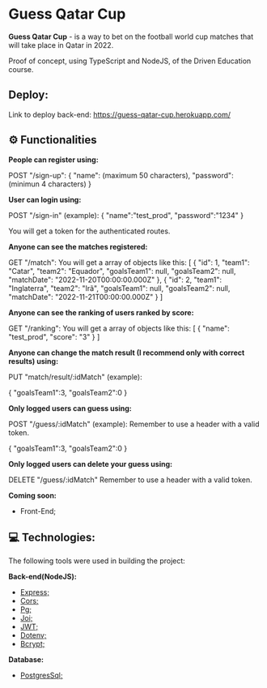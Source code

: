 # Guess Qatar Cup

**Guess Qatar Cup** - is a way to bet on the football world cup matches that will take place in Qatar in 2022.

Proof of concept, using TypeScript and NodeJS, of the Driven Education course.

## Deploy:
Link to deploy back-end: https://guess-qatar-cup.herokuapp.com/

## ⚙️ Functionalities

**People can register using:**

POST "/sign-up": 
{
 "name": (maximum 50 characters),
 "password": (minimun 4 characters)
}

**User can login using:**

POST "/sign-in" (example):
{
  "name":"test_prod",
  "password":"1234"
}

You will get a token for the authenticated routes.

**Anyone can see the matches registered:**

GET "/match":
You will get a array of objects like this:
[
  {
    "id": 1,
    "team1": "Catar",
    "team2": "Equador",
    "goalsTeam1": null,
    "goalsTeam2": null,
    "matchDate": "2022-11-20T00:00:00.000Z"
  },
  {
    "id": 2,
    "team1": "Inglaterra",
    "team2": "Irã",
    "goalsTeam1": null,
    "goalsTeam2": null,
    "matchDate": "2022-11-21T00:00:00.000Z"
  }
  ]
  
 **Anyone can see the ranking of users ranked by score:**
 
 GET "/ranking":
 You will get a array of objects like this:
[
  {
    "name": "test_prod",
    "score": "3"
  }
]

 **Anyone can change the match result (I recommend only with correct results) using:**

PUT "match/result/:idMatch" (example):

{
  "goalsTeam1":3,
  "goalsTeam2":0
}

**Only logged users can guess using:**

POST "/guess/:idMatch" (example):
Remember to use a header with a valid token.

{
  "goalsTeam1":3,
  "goalsTeam2":0
}

**Only logged users can delete your guess using:**

DELETE "/guess/:idMatch"
Remember to use a header with a valid token.


**Coming soon:**
- Front-End;


## 💻 Technologies:
The following tools were used in building the project:<br/>

**Back-end(NodeJS):**
- [Express;](https://www.npmjs.com/package/express)
- [Cors;](https://www.npmjs.com/package/cors)
- [Pg;](https://www.npmjs.com/package/pg)
- [Joi;](https://www.npmjs.com/package/joi)
- [JWT;](https://www.npmjs.com/package/jsonwebtoken)
- [Dotenv;](https://www.npmjs.com/package/dotenv)
- [Bcrypt;](https://www.npmjs.com/package/bcrypt)<br/>

**Database:**
- [PostgresSql;](https://www.npmjs.com/package/postgres)
